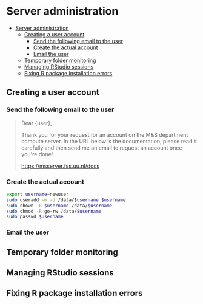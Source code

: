 # Server administration

- [Server administration](#server-administration)
  - [Creating a user account](#creating-a-user-account)
    - [Send the following email to the user](#send-the-following-email-to-the-user)
    - [Create the actual account](#create-the-actual-account)
    - [Email the user](#email-the-user)
  - [Temporary folder monitoring](#temporary-folder-monitoring)
  - [Managing RStudio sessions](#managing-rstudio-sessions)
  - [Fixing R package installation errors](#fixing-r-package-installation-errors)


## Creating a user account

### Send the following email to the user

> Dear {user}, 
>
> Thank you for your request for an account on the M&S department compute server. 
> In the URL below is the documentation, please read it carefully and then send me 
> an email to request an account once you're done!
>
> https://msserver.fss.uu.nl/docs


### Create the actual account
```bash
export username=newuser
sudo useradd -m -d /data/$username $username
sudo chown -R $username /data/$username
sudo chmod -R go-rw /data/$username
sudo passwd $username
```

### Email the user 

## Temporary folder monitoring



## Managing RStudio sessions



## Fixing R package installation errors